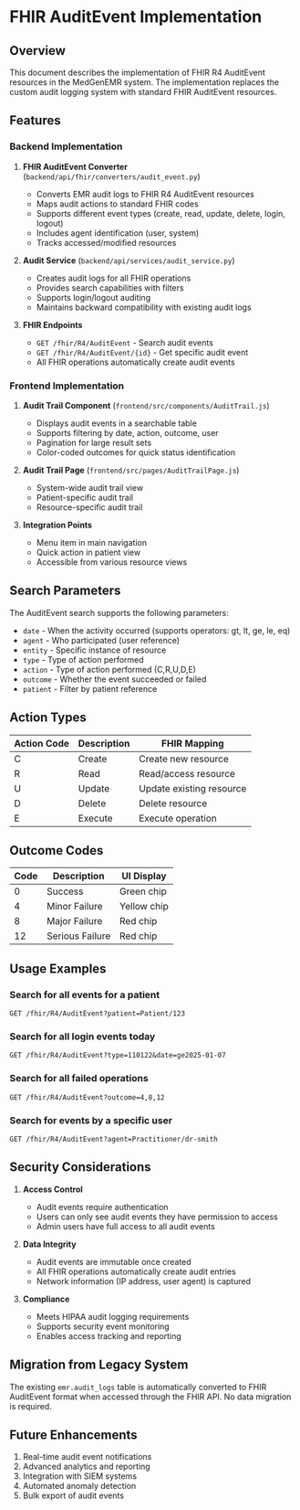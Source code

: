 # FHIR AuditEvent Implementation

## Overview

This document describes the implementation of FHIR R4 AuditEvent resources in the MedGenEMR system. The implementation replaces the custom audit logging system with standard FHIR AuditEvent resources.

## Features

### Backend Implementation

1. **FHIR AuditEvent Converter** (`backend/api/fhir/converters/audit_event.py`)
   - Converts EMR audit logs to FHIR R4 AuditEvent resources
   - Maps audit actions to standard FHIR codes
   - Supports different event types (create, read, update, delete, login, logout)
   - Includes agent identification (user, system)
   - Tracks accessed/modified resources

2. **Audit Service** (`backend/api/services/audit_service.py`)
   - Creates audit logs for all FHIR operations
   - Provides search capabilities with filters
   - Supports login/logout auditing
   - Maintains backward compatibility with existing audit logs

3. **FHIR Endpoints**
   - `GET /fhir/R4/AuditEvent` - Search audit events
   - `GET /fhir/R4/AuditEvent/{id}` - Get specific audit event
   - All FHIR operations automatically create audit events

### Frontend Implementation

1. **Audit Trail Component** (`frontend/src/components/AuditTrail.js`)
   - Displays audit events in a searchable table
   - Supports filtering by date, action, outcome, user
   - Pagination for large result sets
   - Color-coded outcomes for quick status identification

2. **Audit Trail Page** (`frontend/src/pages/AuditTrailPage.js`)
   - System-wide audit trail view
   - Patient-specific audit trail
   - Resource-specific audit trail

3. **Integration Points**
   - Menu item in main navigation
   - Quick action in patient view
   - Accessible from various resource views

## Search Parameters

The AuditEvent search supports the following parameters:

- `date` - When the activity occurred (supports operators: gt, lt, ge, le, eq)
- `agent` - Who participated (user reference)
- `entity` - Specific instance of resource
- `type` - Type of action performed
- `action` - Type of action performed (C,R,U,D,E)
- `outcome` - Whether the event succeeded or failed
- `patient` - Filter by patient reference

## Action Types

| Action Code | Description | FHIR Mapping |
|-------------|-------------|--------------|
| C | Create | Create new resource |
| R | Read | Read/access resource |
| U | Update | Update existing resource |
| D | Delete | Delete resource |
| E | Execute | Execute operation |

## Outcome Codes

| Code | Description | UI Display |
|------|-------------|------------|
| 0 | Success | Green chip |
| 4 | Minor Failure | Yellow chip |
| 8 | Major Failure | Red chip |
| 12 | Serious Failure | Red chip |

## Usage Examples

### Search for all events for a patient
```
GET /fhir/R4/AuditEvent?patient=Patient/123
```

### Search for all login events today
```
GET /fhir/R4/AuditEvent?type=110122&date=ge2025-01-07
```

### Search for all failed operations
```
GET /fhir/R4/AuditEvent?outcome=4,8,12
```

### Search for events by a specific user
```
GET /fhir/R4/AuditEvent?agent=Practitioner/dr-smith
```

## Security Considerations

1. **Access Control**
   - Audit events require authentication
   - Users can only see audit events they have permission to access
   - Admin users have full access to all audit events

2. **Data Integrity**
   - Audit events are immutable once created
   - All FHIR operations automatically create audit entries
   - Network information (IP address, user agent) is captured

3. **Compliance**
   - Meets HIPAA audit logging requirements
   - Supports security event monitoring
   - Enables access tracking and reporting

## Migration from Legacy System

The existing `emr.audit_logs` table is automatically converted to FHIR AuditEvent format when accessed through the FHIR API. No data migration is required.

## Future Enhancements

1. Real-time audit event notifications
2. Advanced analytics and reporting
3. Integration with SIEM systems
4. Automated anomaly detection
5. Bulk export of audit events
